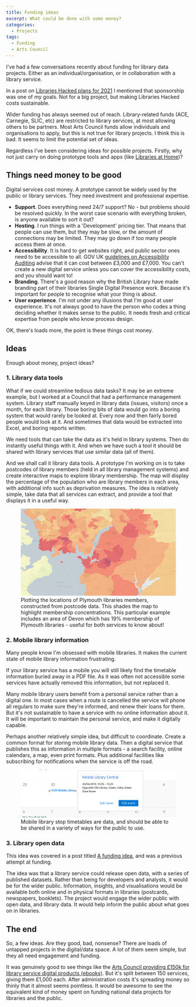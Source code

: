 ```yaml
---
title: Funding ideas
excerpt: What could be done with some money?
categories:
  - Projects
tags:
  - Funding
  - Arts Council
---
```


I've had a few conversations recently about funding for library data projects. Either as an individual/organisation, or in collaboration with a library service.

In a post on [Libraries Hacked plans for 2021](https://blog.librarydata.uk/libraries-hacked-plans) I mentioned that sponsorship was one of my goals. Not for a big project, but making Libraries Hacked costs sustainable.

Wider funding has always seemed out of reach. Library-related funds (ACE, Carnegie, SLIC, etc) are restricted to library services, at most allowing others to be partners. Most Arts Council funds allow individuals and organisations to apply, but this is not true for library projects. I think this is bad. It seems to limit the potential set of ideas.

Regardless I've been considering ideas for possible projects. Firstly, why not just carry on doing prototype tools and apps (like [Libraries at Home](https://www.librariesathome.co.uk/))?

## Things need money to be good

Digital services cost money. A prototype cannot be widely used by the public or library services. They need investment and professional expertise.

* **Support**. Does everything need 24/7 support? No - but problems should be resolved quickly. In the worst case scenario with everything broken, is anyone available to sort it out?
* **Hosting**. I run things with a 'Development' pricing tier. That means that people can use them, but they may be slow, or the amount of connections may be limited. They may go down if too many people access them at once.
* **Accessibility**. It is hard to get websites right, and public sector ones need to be accessible to all. GOV UK [guidelines on Accessibility Auditing](https://www.gov.uk/service-manual/helping-people-to-use-your-service/making-your-service-accessible-an-introduction#:~:text=Budget%20for%20accessibility,%C2%A33%2C000%20and%20%C2%A37%2C000.) advise that it can cost between £3,000 and £7,000. You can't create a new digital service unless you can cover the accessibility costs, and you should want to!
* **Branding**. There's a good reason why the British Library have made branding part of their libraries Single Digital Presence work. Because it's important for people to recognise what your thing is about. 
* **User experience**. I'm not under any illusions that I'm good at user experience. It's not always good to have the person who codes a thing deciding whether it makes sense to the public. It needs fresh and critical expertise from people who know process design.

OK, there's loads more, the point is these things cost money.

## Ideas

Enough about money, project ideas?

### 1. Library data tools

What if we could streamline tedious data tasks? It may be an extreme example, but I worked at a Council that had a performance management system. Library staff manually keyed in library data (issues, visitors) once a month, for each library. Those boring bits of data would go into a boring system that would rarely be looked at. Every now and then fairly bored people would look at it. And sometimes that data would be extracted into Excel, and boring reports written.

We need tools that can take the data as it's held in library systems. Then do instantly useful things with it. And when we have such a tool it should be shared with library services that use similar data (all of them).

And we shall call it library data tools. A prototype I'm working on is to take postcodes of library members (held in all library management systems) and create interactive maps to explore library membership. The map will display the percentage of the population who are library members in each area, with additional info such as deprivation measures. The idea is relatively simple, take data that all services can extract, and provide a tool that displays it in a useful way.

<figure>
  <img src="https://github.com/LibrariesHacked/librarieshacked.github.io/raw/master/images/2020-08-24-plymouth-members.png" alt="Plymouth library membership plotted on a map and shaded by concentration of members relative to population"/>
  <figcaption>Plotting the locations of Plymouth libraries members, constructed from postcode data. This shades the map to highlight membership concentrations. This particular example includes an area of Devon which has 19% membership of Plymouth libraries - useful for both services to know about!</figcaption>
</figure>

### 2. Mobile library information

Many people know I'm obsessed with mobile libraries. It makes the current state of mobile library information frustrating.

If your library service has a mobile you will still likely find the timetable information buried away in a PDF file. As it was often not accessible some services have actually removed this information, but not replaced it.

Many mobile library users benefit from a personal service rather than a digital one. In most cases when a route is cancelled the service will phone all regulars to make sure they're informed, and renew their loans for them. But it's not sustainable to have a service with no online information about it. It will be important to maintain the personal service, and make it digitally capable.

Perhaps another relatively simple idea, but difficult to coordinate. Create a common format for storing mobile library data. Then a digital service that publishes this as information in multiple formats - a search facility, online calendars, a map, even print formats. Plus additional facilities like subscribing for notifications when the service is off the road.

<figure>
  <img src="https://github.com/LibrariesHacked/librarieshacked.github.io/raw/master/images/2019-04-04-mobile-library-data-icalendar-stop.png" alt="Screenshot of a calendar application showing an entry for a mobile library stop"/>
  <figcaption>Mobile library stop timetables are data, and should be able to be shared in a variety of ways for the public to use.</figcaption>
</figure>

### 3. Library open data

This idea was covered in a post titled [A funding idea](https://blog.librarydata.uk/a-funding-idea/), and was a previous attempt at funding.

The idea was that a library service could release open data, with a series of published datasets. Rather than being for developers and analysts, it would be for the wider public. Information, insights, and visualisations would be available both online and in physical formats in libraries (postcards, newspapers, booklets). The project would engage the wider public with open data, and library data. It would help inform the public about what goes on in libraries.

## The end

So, a few ideas. Are they good, bad, nonsense? There are loads of untapped projects in the digital/data space. A lot of them seem simple, but they all need engagement and funding.

It was genuinely good to see things like the [Arts Council providing £150k for library service digital products (ebooks)](https://twitter.com/libsconnected/status/1351937972510355457?s=20). But it's split between 150 services, giving them £1,000 each. After administration costs it's spreading money so thinly that it almost seems pointless. It would be awesome to see the equivalent kind of money spent on funding national data projects for libraries and the public.

